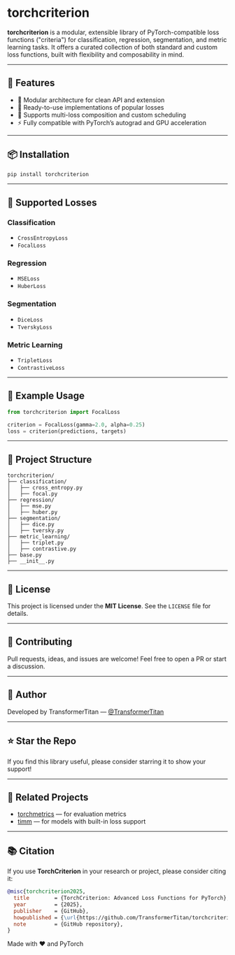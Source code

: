 # torchcriterion

**torchcriterion** is a modular, extensible library of PyTorch-compatible loss functions ("criteria") for classification, regression, segmentation, and metric learning tasks. It offers a curated collection of both standard and custom loss functions, built with flexibility and composability in mind.

---

## 🚀 Features

- 🧱 Modular architecture for clean API and extension
- 🧪 Ready-to-use implementations of popular losses
- 🧩 Supports multi-loss composition and custom scheduling
- ⚡ Fully compatible with PyTorch’s autograd and GPU acceleration

---

## 📦 Installation

```bash
pip install torchcriterion
```

---

## 🧰 Supported Losses

### Classification
- `CrossEntropyLoss`
- `FocalLoss`

### Regression
- `MSELoss`
- `HuberLoss`

### Segmentation
- `DiceLoss`
- `TverskyLoss`

### Metric Learning
- `TripletLoss`
- `ContrastiveLoss`

---

## 🧪 Example Usage

```python
from torchcriterion import FocalLoss

criterion = FocalLoss(gamma=2.0, alpha=0.25)
loss = criterion(predictions, targets)
```

---

## 📁 Project Structure

```
torchcriterion/
├── classification/
│   ├── cross_entropy.py
│   ├── focal.py
├── regression/
│   ├── mse.py
│   ├── huber.py
├── segmentation/
│   ├── dice.py
│   ├── tversky.py
├── metric_learning/
│   ├── triplet.py
│   ├── contrastive.py
├── base.py
├── __init__.py
```

---

## 📜 License

This project is licensed under the **MIT License**. See the `LICENSE` file for details.

---

## 🙌 Contributing

Pull requests, ideas, and issues are welcome! Feel free to open a PR or start a discussion.

---

## 👤 Author

Developed by TransformerTitan — [@TransformerTitan](https://github.com/TransformerTitan)

---

## ⭐️ Star the Repo

If you find this library useful, please consider starring it to show your support!

---

## 🔗 Related Projects

- [torchmetrics](https://github.com/Lightning-AI/torchmetrics) — for evaluation metrics
- [timm](https://github.com/huggingface/pytorch-image-models) — for models with built-in loss support

---

## 📚 Citation

If you use **TorchCriterion** in your research or project, please consider citing it:

```bibtex
@misc{torchcriterion2025,
  title        = {TorchCriterion: Advanced Loss Functions for PyTorch},
  year         = {2025},
  publisher    = {GitHub},
  howpublished = {\url{https://github.com/TransformerTitan/torchcriterion}},
  note         = {GitHub repository},
}
```

Made with ❤️ and PyTorch
